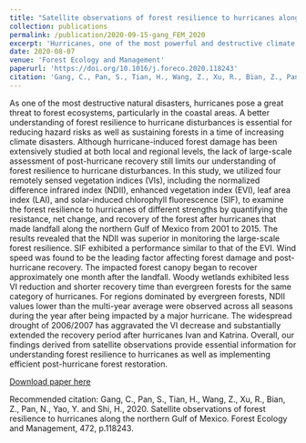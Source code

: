 ```yaml
---
title: "Satellite observations of forest resilience to hurricanes along the northern Gulf of Mexico"
collection: publications
permalink: /publication/2020-09-15-gang_FEM_2020
excerpt: 'Hurricanes, one of the most powerful and destructive climate disasters, pose great threats to both human and natural systems, especially along the coastal regions of the United States.The timely and accurate identification of post-hurricane damage is essential for the ability of land managers and government officials to take immediate protection and to guide the post-hurricane restoration. This study quantified the forest resilience to hurricanes that made landfall along the northern Gulf of Mexico from 2000 to 2015 through the utilization of four remotely sensed vegetation indices (VIs), including the NDII, EVI, LAI, and solar-induced chlorophyll fluorescence (SIF). We found that wind speed is the leading factor that affects the forest resilience to hurricanes. Woody wetland is more resistant to hurricanes than evergreen forest.Drought conditions substantially extend the post-hurricane recovery of forests.'
date: 2020-08-07
venue: 'Forest Ecology and Management'
paperurl: 'https://doi.org/10.1016/j.foreco.2020.118243'
citation: 'Gang, C., Pan, S., Tian, H., Wang, Z., Xu, R., Bian, Z., Pan, N., Yao, Y. and Shi, H., 2020. Satellite observations of forest resilience to hurricanes along the northern Gulf of Mexico. Forest Ecology and Management, 472, p.118243.'
---
```

As one of the most destructive natural disasters, hurricanes pose a great threat to forest ecosystems, particularly in the coastal areas. A better understanding of forest resilience to hurricane disturbances is essential for reducing hazard risks as well as sustaining forests in a time of increasing climate disasters. Although hurricane-induced forest damage has been extensively studied at both local and regional levels, the lack of large-scale assessment of post-hurricane recovery still limits our understanding of forest resilience to hurricane disturbances. In this study, we utilized four remotely sensed vegetation indices (VIs), including the normalized difference infrared index (NDII), enhanced vegetation index (EVI), leaf area index (LAI), and solar-induced chlorophyll fluorescence (SIF), to examine the forest resilience to hurricanes of different strengths by quantifying the resistance, net change, and recovery of the forest after hurricanes that made landfall along the northern Gulf of Mexico from 2001 to 2015. The results revealed that the NDII was superior in monitoring the large-scale forest resilience. SIF exhibited a performance similar to that of the EVI. Wind speed was found to be the leading factor affecting forest damage and post-hurricane recovery. The impacted forest canopy began to recover approximately one month after the landfall. Woody wetlands exhibited less VI reduction and shorter recovery time than evergreen forests for the same category of hurricanes. For regions dominated by evergreen forests, NDII values lower than the multi-year average were observed across all seasons during the year after being impacted by a major hurricane. The widespread drought of 2006/2007 has aggravated the VI decrease and substantially extended the recovery period after hurricanes Ivan and Katrina. Overall, our findings derived from satellite observations provide essential information for understanding forest resilience to hurricanes as well as implementing efficient post-hurricane forest restoration.

[Download paper here](https://doi.org/10.1016/j.foreco.2020.118243)

Recommended citation: Gang, C., Pan, S., Tian, H., Wang, Z., Xu, R., Bian, Z., Pan, N., Yao, Y. and Shi, H., 2020. Satellite observations of forest resilience to hurricanes along the northern Gulf of Mexico. Forest Ecology and Management, 472, p.118243.